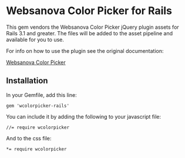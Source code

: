 # Websanova Color Picker for Rails

This gem vendors the Websanova Color Picker jQuery plugin assets for Rails 3.1 and greater.
The files will be added to the asset pipeline and available for you to use.

For info on how to use the plugin see the original documentation:

[Websanova Color Picker](http://www.websanova.com/plugins/websanova/color-picker)

## Installation

In your Gemfile, add this line:

    gem 'wcolorpicker-rails'

You can include it by adding the following to your javascript file:

    //= require wcolorpicker

And to the css file:

    *= require wcolorpicker

